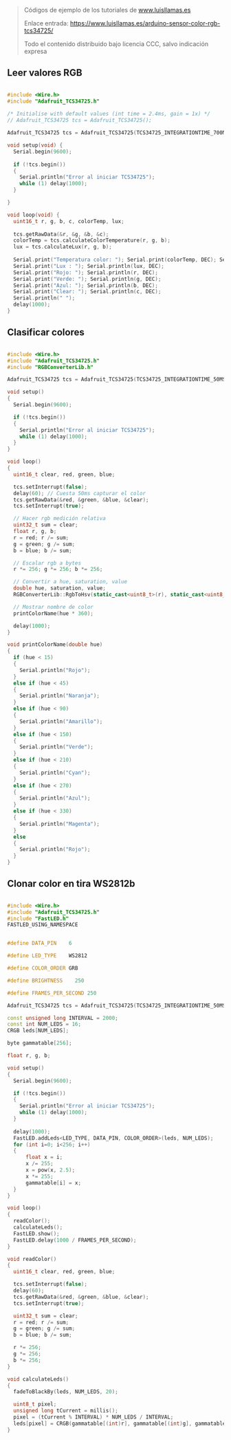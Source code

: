 > Códigos de ejemplo de los tutoriales de www.luisllamas.es
>
> Enlace entrada: https://www.luisllamas.es/arduino-sensor-color-rgb-tcs34725/
>
> Todo el contenido distribuido bajo licencia CCC, salvo indicación expresa


## Leer valores RGB
```cpp
#include <Wire.h>
#include "Adafruit_TCS34725.h"
   
/* Initialise with default values (int time = 2.4ms, gain = 1x) */
// Adafruit_TCS34725 tcs = Adafruit_TCS34725();

Adafruit_TCS34725 tcs = Adafruit_TCS34725(TCS34725_INTEGRATIONTIME_700MS, TCS34725_GAIN_1X);

void setup(void) {
  Serial.begin(9600);
  
  if (!tcs.begin()) 
  {
    Serial.println("Error al iniciar TCS34725");
    while (1) delay(1000);
  }

}

void loop(void) {
  uint16_t r, g, b, c, colorTemp, lux;
  
  tcs.getRawData(&r, &g, &b, &c);
  colorTemp = tcs.calculateColorTemperature(r, g, b);
  lux = tcs.calculateLux(r, g, b);
  
  Serial.print("Temperatura color: "); Serial.print(colorTemp, DEC); Serial.println(" K");
  Serial.print("Lux : "); Serial.println(lux, DEC);
  Serial.print("Rojo: "); Serial.println(r, DEC);
  Serial.print("Verde: "); Serial.println(g, DEC);
  Serial.print("Azul: "); Serial.println(b, DEC);
  Serial.print("Clear: "); Serial.println(c, DEC);
  Serial.println(" ");
  delay(1000);
}
```



## Clasificar colores
```cpp
#include <Wire.h>
#include "Adafruit_TCS34725.h"
#include "RGBConverterLib.h"

Adafruit_TCS34725 tcs = Adafruit_TCS34725(TCS34725_INTEGRATIONTIME_50MS, TCS34725_GAIN_1X);

void setup()
{
  Serial.begin(9600);

  if (!tcs.begin())
  {
    Serial.println("Error al iniciar TCS34725");
    while (1) delay(1000);
  }
}

void loop()
{
  uint16_t clear, red, green, blue;

  tcs.setInterrupt(false);
  delay(60); // Cuesta 50ms capturar el color
  tcs.getRawData(&red, &green, &blue, &clear);
  tcs.setInterrupt(true);

  // Hacer rgb medición relativa
  uint32_t sum = clear;
  float r, g, b;
  r = red; r /= sum;
  g = green; g /= sum;
  b = blue; b /= sum;

  // Escalar rgb a bytes
  r *= 256; g *= 256; b *= 256;

  // Convertir a hue, saturation, value
  double hue, saturation, value;
  RGBConverterLib::RgbToHsv(static_cast<uint8_t>(r), static_cast<uint8_t>(g), static_cast<uint8_t>(b), hue, saturation, value);

  // Mostrar nombre de color
  printColorName(hue * 360);

  delay(1000);
}

void printColorName(double hue)
{
  if (hue < 15)
  {
    Serial.println("Rojo");
  }
  else if (hue < 45)
  {
    Serial.println("Naranja");
  }
  else if (hue < 90)
  {
    Serial.println("Amarillo");
  }
  else if (hue < 150)
  {
    Serial.println("Verde");
  }
  else if (hue < 210)
  {
    Serial.println("Cyan");
  }
  else if (hue < 270)
  {
    Serial.println("Azul");
  }
  else if (hue < 330)
  {
    Serial.println("Magenta");
  }
  else
  {
    Serial.println("Rojo");
  }
}
```



## Clonar color en tira WS2812b
```cpp
#include <Wire.h>
#include "Adafruit_TCS34725.h"
#include "FastLED.h"
FASTLED_USING_NAMESPACE


#define DATA_PIN    6

#define LED_TYPE    WS2812

#define COLOR_ORDER GRB

#define BRIGHTNESS    250

#define FRAMES_PER_SECOND 250

Adafruit_TCS34725 tcs = Adafruit_TCS34725(TCS34725_INTEGRATIONTIME_50MS, TCS34725_GAIN_1X);

const unsigned long INTERVAL = 2000;
const int NUM_LEDS = 16;
CRGB leds[NUM_LEDS];

byte gammatable[256];

float r, g, b;

void setup()
{
  Serial.begin(9600);

  if (!tcs.begin())
  {
    Serial.println("Error al iniciar TCS34725");
    while (1) delay(1000);
  }
  
  delay(1000);
  FastLED.addLeds<LED_TYPE, DATA_PIN, COLOR_ORDER>(leds, NUM_LEDS);
  for (int i=0; i<256; i++)
  {
      float x = i;
      x /= 255;
      x = pow(x, 2.5);
      x *= 255;
      gammatable[i] = x;  
  }
}

void loop()
{
  readColor();
  calculateLeds(); 
  FastLED.show();
  FastLED.delay(1000 / FRAMES_PER_SECOND);
}

void readColor()
{
  uint16_t clear, red, green, blue;

  tcs.setInterrupt(false);
  delay(60);
  tcs.getRawData(&red, &green, &blue, &clear);
  tcs.setInterrupt(true);

  uint32_t sum = clear;
  r = red; r /= sum;
  g = green; g /= sum;
  b = blue; b /= sum;

  r *= 256;
  g *= 256;
  b *= 256;
}

void calculateLeds()
{
  fadeToBlackBy(leds, NUM_LEDS, 20);

  uint8_t pixel;
  unsigned long tCurrent = millis();
  pixel = (tCurrent % INTERVAL) * NUM_LEDS / INTERVAL;
  leds[pixel] = CRGB(gammatable[(int)r], gammatable[(int)g], gammatable[(int)b]);
}
```


